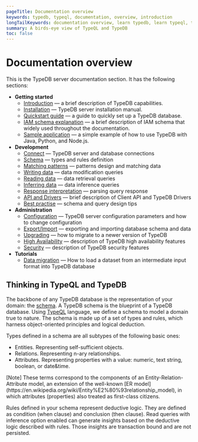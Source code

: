 ```yaml
---
pageTitle: Documentation overview
keywords: typedb, typeql, documentation, overview, introduction
longTailKeywords: documentation overview, learn typedb, learn typeql, typedb schema, typedb data model
summary: A birds-eye view of TypeQL and TypeDB
toc: false
---
```


# Documentation overview

This is the TypeDB server documentation section. It has the following sections:

- **Getting started**
  - [Introduction](01-start/01-introduction.md) — a brief description of TypeDB capabilities.
  - [Installation](01-start/02-installation.md) — TypeDB server installation manual.
  - [Quickstart guide](01-start/03-quickstart.md) — a guide to quickly set up a TypeDB database.
  - [IAM schema explanation](01-start/04-iam-schema.md) — a brief description of IAM schema that widely used throughout 
    the documentation.
  - [Sample application](01-start/05-sample-app.md) — a simple example of how to use TypeDB with Java, Python, and 
    Node.js.
- **Development**
  - [Connect](02-dev/01-connect.md) — TypeDB server and database connections
  - [Schema](02-dev/02-schema.md) — types and rules definition
  - [Matching patterns](02-dev/03-match.md) — patterns design and matching data
  - [Writing data](02-dev/04-write.md) — data modification queries
  - [Reading data](02-dev/05-read.md) — data retrieval queries
  - [Inferring data](02-dev/06-infer.md) — data inference queries
  - [Response interpretation](02-dev/07-response.md) — parsing query response
  - [API and Drivers](02-dev/08-api.md) — brief description of Client API and TypeDB Drivers
  - [Best practise](02-dev/09-best.md) — schema and query design tips
- **Administration**
  - [Configuration](03-admin/01-configuration.md) — TypeDB server configuration parameters and how to change 
    configuration
  - [Export/Import](03-admin/02-import-export.md) — exporting and importing database schema and data
  - [Upgrading](03-admin/03-update.md) — how to migrate to a newer version of TypeDB
  - [High Availability](03-admin/04-ha.md) — description of TypeDB high availability features
  - [Security](03-admin/05-security.md) — description of TypeDB security features
- **Tutorials**
  - [Data migration](04-tutorials/01-data-migration.md) — How to load a dataset from an intermediate input format into 
    TypeDB database

## Thinking in TypeQL and TypeDB

The backbone of any TypeDB database is the representation of your domain: the [schema](02-dev/02-schema.md).
A TypeDB schema is the blueprint of a TypeDB database. Using [TypeQL](../11-query/00-overview.md) language, we 
define a schema to model a domain true to nature. The schema is made up of a set of types and rules, which harness 
object-oriented principles and logical deduction.

Types defined in a schema are all subtypes of the following basic ones: 
- Entities. Representing self-sufficient objects.
- Relations. Representing n-ary relationships.
- Attributes. Representing properties with a value: numeric, text string, boolean, or date&time.

<div class="note">
[Note]
These terms correspond to the components of an Entity-Relation-Attribute model, an extension of the well-known 
[ER model](https://en.wikipedia.org/wiki/Entity%E2%80%93relationship_model), in which attributes (properties) 
also treated as first-class citizens.
</div>

Rules defined in your schema represent deductive logic. They are defined as condition (when clause) and conclusion 
(then clause). Read queries with inference option enabled can generate insights based on the deductive logic 
described with rules. Those insights are transaction bound and are not persisted.
